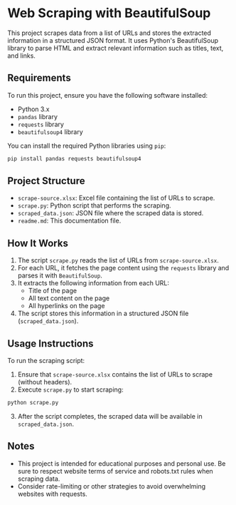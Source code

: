 # Web Scraping with BeautifulSoup

This project scrapes data from a list of URLs and stores the extracted information in a structured JSON format. It uses Python's BeautifulSoup library to parse HTML and extract relevant information such as titles, text, and links.

## Requirements

To run this project, ensure you have the following software installed:

- Python 3.x
- `pandas` library
- `requests` library
- `beautifulsoup4` library

You can install the required Python libraries using `pip`:

```bash
pip install pandas requests beautifulsoup4
```
## Project Structure

- `scrape-source.xlsx`: Excel file containing the list of URLs to scrape.
- `scrape.py`: Python script that performs the scraping.
- `scraped_data.json`: JSON file where the scraped data is stored.
- `readme.md`: This documentation file.

## How It Works

1. The script `scrape.py` reads the list of URLs from `scrape-source.xlsx`.
2. For each URL, it fetches the page content using the `requests` library and parses it with `BeautifulSoup`.
3. It extracts the following information from each URL:
   - Title of the page
   - All text content on the page
   - All hyperlinks on the page
4. The script stores this information in a structured JSON file (`scraped_data.json`).

## Usage Instructions

To run the scraping script:

1. Ensure that `scrape-source.xlsx` contains the list of URLs to scrape (without headers).
2. Execute `scrape.py` to start scraping:

```bash
python scrape.py
```

3. After the script completes, the scraped data will be available in `scraped_data.json`.

## Notes

- This project is intended for educational purposes and personal use. Be sure to respect website terms of service and robots.txt rules when scraping data.
- Consider rate-limiting or other strategies to avoid overwhelming websites with requests.
```

